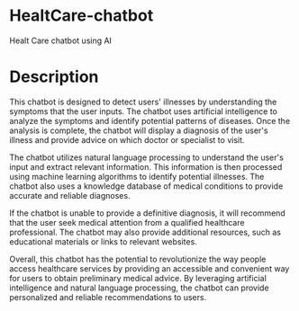 # HealtCare-chatbot
Healt Care chatbot using AI

# Description
This chatbot is designed to detect users' illnesses by understanding the symptoms that the user inputs. The chatbot uses artificial intelligence to analyze the symptoms and identify potential patterns of diseases. Once the analysis is complete, the chatbot will display a diagnosis of the user's illness and provide advice on which doctor or specialist to visit.<br>

The chatbot utilizes natural language processing to understand the user's input and extract relevant information. This information is then processed using machine learning algorithms to identify potential illnesses. The chatbot also uses a knowledge database of medical conditions to provide accurate and reliable diagnoses.<br>

If the chatbot is unable to provide a definitive diagnosis, it will recommend that the user seek medical attention from a qualified healthcare professional. The chatbot may also provide additional resources, such as educational materials or links to relevant websites.<br>

Overall, this chatbot has the potential to revolutionize the way people access healthcare services by providing an accessible and convenient way for users to obtain preliminary medical advice. By leveraging artificial intelligence and natural language processing, the chatbot can provide personalized and reliable recommendations to users. <br>

